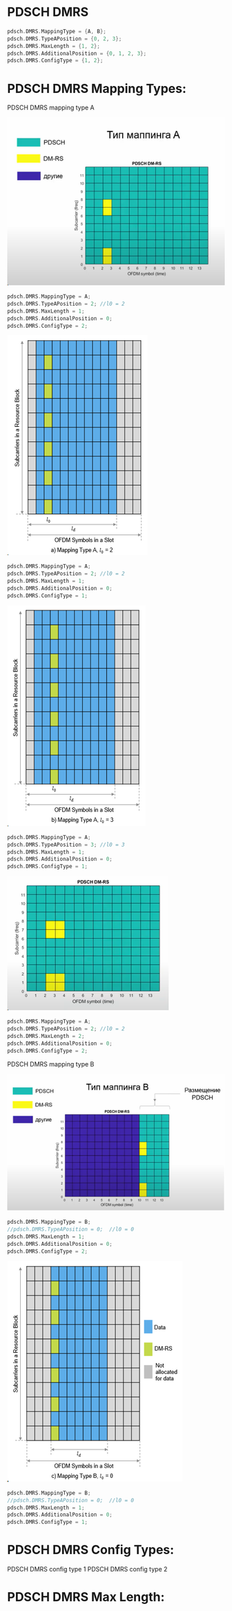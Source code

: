 # PDSCH DMRS

```c
pdsch.DMRS.MappingType = {A, B};      
pdsch.DMRS.TypeAPosition = {0, 2, 3};         
pdsch.DMRS.MaxLength = {1, 2};             
pdsch.DMRS.AdditionalPosition = {0, 1, 2, 3}; 
pdsch.DMRS.ConfigType = {1, 2}; 
```

# PDSCH DMRS Mapping Types:

PDSCH DMRS mapping type A

![GitHub Logo](/PDSCH_DRMS_Mapping_typeA.png)

```c
pdsch.DMRS.MappingType = A;      
pdsch.DMRS.TypeAPosition = 2; //l0 = 2     
pdsch.DMRS.MaxLength = 1;             
pdsch.DMRS.AdditionalPosition = 0; 
pdsch.DMRS.ConfigType = 2; 
```

![GitHub Logo](/PDSCH_DRMS_Mapping_typeA_2.png)

```c
pdsch.DMRS.MappingType = A;      
pdsch.DMRS.TypeAPosition = 2; //l0 = 2     
pdsch.DMRS.MaxLength = 1;             
pdsch.DMRS.AdditionalPosition = 0; 
pdsch.DMRS.ConfigType = 1; 
```

![GitHub Logo](/PDSCH_DRMS_Mapping_typeA_3.png)

```c
pdsch.DMRS.MappingType = A;      
pdsch.DMRS.TypeAPosition = 3; //l0 = 3     
pdsch.DMRS.MaxLength = 1;             
pdsch.DMRS.AdditionalPosition = 0; 
pdsch.DMRS.ConfigType = 1; 
```

![GitHub Logo](/PDSCH_DRMS_Mapping_typeA_config_type_2_len_2.png)

```c
pdsch.DMRS.MappingType = A;      
pdsch.DMRS.TypeAPosition = 2; //l0 = 2     
pdsch.DMRS.MaxLength = 2;             
pdsch.DMRS.AdditionalPosition = 0; 
pdsch.DMRS.ConfigType = 2; 
```

PDSCH DMRS mapping type B

![GitHub Logo](/PDSCH_DRMS_Mapping_typeB.png)

```c
pdsch.DMRS.MappingType = B;      
//pdsch.DMRS.TypeAPosition = 0;  //l0 = 0       
pdsch.DMRS.MaxLength = 1;             
pdsch.DMRS.AdditionalPosition = 0; 
pdsch.DMRS.ConfigType = 2; 
```

![GitHub Logo](/PDSCH_DRMS_Mapping_typeB_0.png)

```c
pdsch.DMRS.MappingType = B;      
//pdsch.DMRS.TypeAPosition = 0;  //l0 = 0       
pdsch.DMRS.MaxLength = 1;             
pdsch.DMRS.AdditionalPosition = 0; 
pdsch.DMRS.ConfigType = 1; 
```


# PDSCH DMRS Config Types:
PDSCH DMRS config type 1
PDSCH DMRS config type 2

# PDSCH DMRS Max Length:
